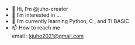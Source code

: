 - 👋 Hi, I’m @juho-creator 
- 👀 I’m interested in ...
- 🌱 I’m currently learning Python, C , and TI BASIC
- 📫 How to reach me  
          email : kjuho2021@gmail.com
        

<!---
juho-creator/juho-creator is a ✨ special ✨ repository because its `README.md` (this file) appears on your GitHub profile.
You can click the Preview link to take a look at your changes.
--->
